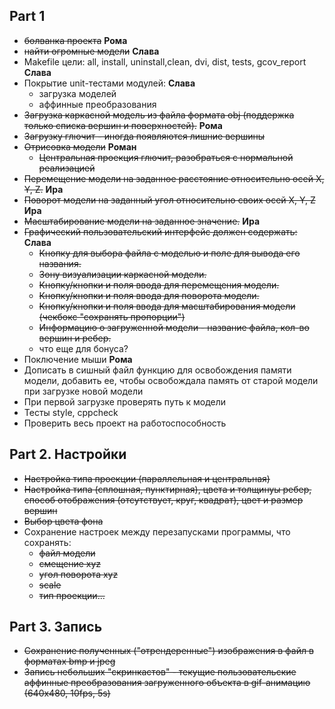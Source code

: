 ## Part 1

- ~~болванка проекта~~ **Рома**
- ~~найти огромные модели~~ **Слава**
- Makefile цели: all, install, uninstall,clean, dvi, dist, tests, gcov_report **Слава**
- Покрытие unit-тестами модулей: **Cлава**
    - загрузка моделей
    - аффинные преобразования
- ~~Загрузка каркасной модель из файла формата obj (поддержка только списка вершин и поверхностей).~~ **Рома**
- ~~Загрузку глючит - иногда появляются лишние вершины~~
- ~~Отрисовка модели~~ **Роман**
    - ~~Центральная проекция глючит, разобраться с нормальной реализацией~~
- ~~Перемещение модели на заданное расстояние относительно осей X, Y, Z.~~ **Ира**
- ~~Поворот модели на заданный угол относительно своих осей X, Y, Z~~ **Ира**
- ~~Масштабирование модели на заданное значение.~~ **Ира**
- ~~Графический пользовательский интерфейс должен содержать:~~ **Слава**
    - ~~Кнопку для выбора файла с моделью и поле для вывода его названия.~~
    - ~~Зону визуализации каркасной модели.~~
    - ~~Кнопку/кнопки и поля ввода для перемещения модели.~~
    - ~~Кнопку/кнопки и поля ввода для поворота модели.~~
    - ~~Кнопку/кнопки и поля ввода для масштабирования модели (чекбокс "сохранять пропорции")~~
    - ~~Информацию о загруженной модели - название файла, кол-во вершин и ребер.~~
    - что еще для бонуса?
- Поключение мыши **Рома**
- Дописать в сишный файл функцию для освобождения памяти модели, добавить ее, чтобы освобождала память от старой модели при загрузке новой модели
- При первой загрузке проверять путь к модели
- Тесты style, cppcheck
- Проверить весь проект на работоспособность

## Part 2. Настройки

 - ~~Настройка типа проекции (параллельная и центральная)~~
 - ~~Настройка типа (сплошная, пунктирная), цвета и толщинуы ребер, способ отображения (отсутствует, круг, квадрат), цвет и размер вершин~~
 - ~~Выбор цвета фона~~
 - Сохранение настроек между перезапусками программы, что сохранять:
    - ~~файл модели~~
    - ~~смещение xyz~~
    - ~~угол поворота xyz~~
    - ~~scale~~
    - ~~тип проекции...~~

 ## Part 3. Запись

 - ~~Сохранение полученных ("отрендеренные") изображения в файл в форматах bmp и jpeg~~
 - ~~Запись небольших "скринкастов" - текущие пользовательские аффинные преобразования загруженного объекта в gif-анимацию (640x480, 10fps, 5s)~~
